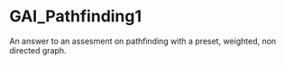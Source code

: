 # GAI_Pathfinding1
An answer to an assesment on pathfinding with a preset, weighted, non directed graph. 
